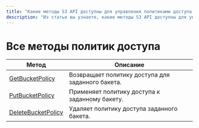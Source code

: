 ```yaml
---
title: "Какие методы S3 API доступны для управления политиками доступа бакета {{ objstorage-full-name }}"
description: "Из статьи вы узнаете, какие методы S3 API доступны для управления политиками доступа бакета."
---
```


# Все методы политик доступа

Метод | Описание
----- | -----
[GetBucketPolicy](policy/get.md) | Возвращает политику доступа для заданного бакета.
[PutBucketPolicy](policy/put.md) | Применяет политику доступа к заданному бакету.
[DeleteBucketPolicy](policy/delete.md) | Удаляет политику доступа заданного бакета.

